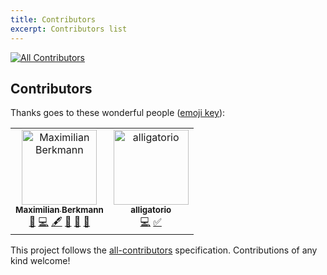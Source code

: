 ```yaml
---
title: Contributors
excerpt: Contributors list
---
```


[![All Contributors](https://img.shields.io/badge/all_contributors-2-orange.svg?style=flat-square)](#contributors)
## Contributors

Thanks goes to these wonderful people ([emoji key](https://github.com/all-contributors/all-contributors#emoji-key)):

<!-- ALL-CONTRIBUTORS-LIST:START - Do not remove or modify this section -->
<!-- prettier-ignore -->
<table id="ek" cellspacing="0"><tr><td align="center"><a href="http://maxcubing.wordpress.com"><img src="https://avatars0.githubusercontent.com/u/8260834?v=4" width="120px;" alt="Maximilian Berkmann"/><br /><sub><b>Maximilian Berkmann</b></sub></a><br /><a href="#blog-Berkmann18" title="Blogposts">📝</a> <a href="https://github.com/Maximilian Berkmann <maxieberkmann@gmail.com>/gridsome-blog/commits?author=Berkmann18" title="Code">💻</a> <a href="#content-Berkmann18" title="Content">🖋</a> <a href="https://github.com/Maximilian Berkmann <maxieberkmann@gmail.com>/gridsome-blog/commits?author=Berkmann18" title="Documentation">📖</a> <a href="#ideas-Berkmann18" title="Ideas, Planning, & Feedback">🤔</a> <a href="#maintenance-Berkmann18" title="Maintenance">🚧</a></td><td align="center"><a href="https://alligator.io"><img src="https://avatars0.githubusercontent.com/u/12787478?v=4" width="120px;" alt="alligatorio"/><br /><sub><b>alligatorio</b></sub></a><br /><a href="https://github.com/Maximilian Berkmann <maxieberkmann@gmail.com>/gridsome-blog/commits?author=alligatorio" title="Code">💻</a> <a href="#tutorial-alligatorio" title="Tutorials">✅</a></td></tr></table>

<!-- ALL-CONTRIBUTORS-LIST:END -->

This project follows the [all-contributors](https://github.com/all-contributors/all-contributors) specification. Contributions of any kind welcome!